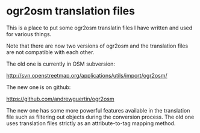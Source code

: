 ogr2osm translation files
=========

This is a place to put some ogr2osm translatin files I have written and used for various things.

Note that there are now two versions of ogr2osm and the translation files are not compatible with each other. 

The old one is currently in OSM subversion:

http://svn.openstreetmap.org/applications/utils/import/ogr2osm/

The new one is on github:

https://github.com/andrewguertin/ogr2osm

The new one has some more powerful features available in the translation file such as filtering out objects during the conversion process. The old one uses translation files strictly as an attribute-to-tag mapping method.


